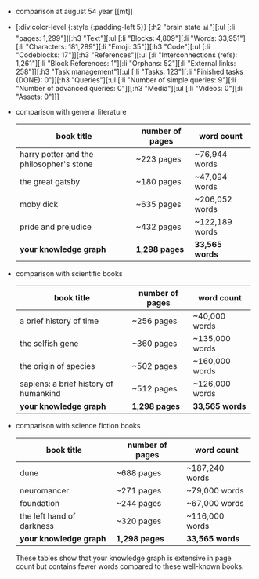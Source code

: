 - comparison at august 54 year [[mt]]
- [:div.color-level {:style {:padding-left 5}} [:h2 "brain state 📊"][:ul [:li "pages: 1,299"]][:h3 "Text"][:ul [:li "Blocks: 4,809"][:li "Words: 33,951"][:li "Characters: 181,289"][:li "Emoji: 35"]][:h3 "Code"][:ul [:li "Codeblocks: 17"]][:h3 "References"][:ul [:li "Interconnections (refs): 1,261"][:li "Block References: 1"][:li "Orphans: 52"][:li "External links: 258"]][:h3 "Task management"][:ul [:li "Tasks: 123"][:li "Finished tasks (DONE): 0"]][:h3 "Queries"][:ul [:li "Number of simple queries: 9"][:li "Number of advanced queries: 0"]][:h3 "Media"][:ul [:li "Videos: 0"][:li "Assets: 0"]]]
- comparison with general literature
  
  | book title                                | number of pages | word count   |
  |-------------------------------------------|-----------------|--------------|
  | harry potter and the philosopher's stone   | ~223 pages      | ~76,944 words |
  | the great gatsby                           | ~180 pages      | ~47,094 words |
  | moby dick                                  | ~635 pages      | ~206,052 words |
  | pride and prejudice                        | ~432 pages      | ~122,189 words |
  | **your knowledge graph**                   | **1,298 pages** | **33,565 words** |
- comparison with scientific books
  
  | book title                                        | number of pages | word count   |
  |---------------------------------------------------|-----------------|--------------|
  | a brief history of time                           | ~256 pages      | ~40,000 words |
  | the selfish gene                                  | ~360 pages      | ~135,000 words |
  | the origin of species                             | ~502 pages      | ~160,000 words |
  | sapiens: a brief history of humankind             | ~512 pages      | ~126,000 words |
  | **your knowledge graph**                          | **1,298 pages** | **33,565 words** |
- comparison with science fiction books
  
  | book title                                | number of pages | word count   |
  |-------------------------------------------|-----------------|--------------|
  | dune                                      | ~688 pages      | ~187,240 words |
  | neuromancer                               | ~271 pages      | ~79,000 words  |
  | foundation                                | ~244 pages      | ~67,000 words  |
  | the left hand of darkness                  | ~320 pages      | ~116,000 words |
  | **your knowledge graph**                   | **1,298 pages** | **33,565 words** |
  
  These tables show that your knowledge graph is extensive in page count but contains fewer words compared to these well-known books.